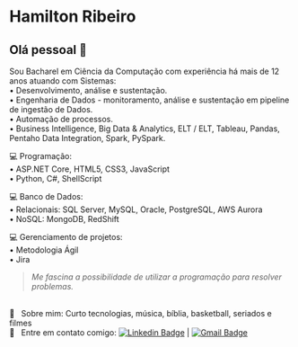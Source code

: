 # Hamilton Ribeiro

## Olá pessoal 👋
Sou Bacharel em Ciência da Computação com experiência há mais de 12 anos atuando com Sistemas:  
• Desenvolvimento, análise e sustentação.  
• Engenharia de Dados - monitoramento, análise e sustentação em pipeline de ingestão de Dados.  
• Automação de processos.  
• Business Intelligence, Big Data & Analytics, ELT / ELT, Tableau, Pandas, Pentaho Data Integration, Spark, PySpark.

💻 Programação:  
• ASP.NET Core, HTML5, CSS3, JavaScript  
• Python, C#, ShellScript

💻 Banco de Dados:  
• Relacionais: SQL Server, MySQL, Oracle, PostgreSQL, AWS Aurora  
• NoSQL: MongoDB, RedShift

💻 Gerenciamento de projetos:  
• Metodologia Ágil  
• Jira

> *Me fascina a possibilidade de utilizar a programação para resolver problemas.*

<br/> 💬  &nbsp; Sobre mim: Curto tecnologias, música, bíblia, basketball, seriados e filmes
<br/> :email: &nbsp; Entre em contato comigo: [![Linkedin Badge](https://img.shields.io/badge/-HamiltonRibeiro-blue?style=flat-square&logo=Linkedin&logoColor=white&link=https://www.linkedin.com/in/htmribeiro/)](https://www.linkedin.com/in/htmribeiro/) 
| 
[![Gmail Badge](https://img.shields.io/badge/-htadeu@gmail.com-c14438?style=flat-square&logo=Gmail&logoColor=white&link=mailto:htadeu@gmail.com)](mailto:htadeu@gmail.com)
